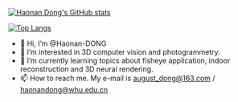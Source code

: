 [![Haonan Dong's GitHub stats](https://github-readme-stats.vercel.app/api?username=Haonan-DONG&theme=onedark)](https://github.com/anuraghazra/github-readme-stats)

[![Top Langs](https://github-readme-stats.vercel.app/api/top-langs/?username=Haonan-DONG&hide=javascript,css,scss,html&theme=onedark&layout=compact)](https://github.com/anuraghazra/github-readme-stats)


- 👋 Hi, I’m @Haonan-DONG
- 👀 I’m interested in 3D computer vision and photogrammetry.
- 🌱 I’m currently learning topics about fisheye application, indoor reconstruction and 3D neural rendering.
- 📫 How to reach me. My e-mail is august_dong@163.com / haonandong@whu.edu.cn

<!---
Haonan-DONG/Haonan-DONG is a ✨ special ✨ repository because its `README.md` (this file) appears on your GitHub profile.
You can click the Preview link to take a look at your changes.
--->
